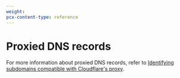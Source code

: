 ```yaml
---
weight:
pcx-content-type: reference
---
```


# Proxied DNS records

For more information about proxied DNS records, refer to [Identifying subdomains compatible with Cloudflare's proxy](https://support.cloudflare.com/hc/articles/200169626).
